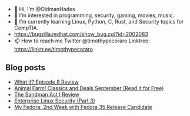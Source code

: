 - 👋 Hi, I’m @OldmanHades
- 👀 I’m interested in programming, security, gaming, movies, music.
- 🌱 I’m currently learning Linux, Python, C, Rust, and Security topics for CompTIA.
- https://bugzilla.redhat.com/show_bug.cgi?id=2002083
- 📫 How to reach me Twitter @timothypecoraro
Linktree: https://linktr.ee/timothypecoraro

## Blog posts
<!-- BLOG-POST-LIST:START -->
- [What if? Episode 8 Review](https://medium.com/@timothypecoraro/what-if-episode-8-review-69c9f6498bb7?source=rss-5097f5c9b801------2)
- [Animal Farm! Classics and Deals September (Read it for Free)](https://medium.com/@timothypecoraro/animal-farm-classics-and-deals-september-read-it-for-free-492968a2b0a4?source=rss-5097f5c9b801------2)
- [The Sandman Act I Review](https://medium.com/@timothypecoraro/the-sandman-act-i-review-5125a86a86ca?source=rss-5097f5c9b801------2)
- [Enterprise Linux Security (Part 3)](https://medium.com/@timothypecoraro/enterprise-linux-security-part-3-828c5b6e6219?source=rss-5097f5c9b801------2)
- [My Fedora: 2nd Week with Fedora 35 Release Candidate](https://medium.com/@timothypecoraro/my-fedora-2nd-week-with-fedora-35-release-candidate-7aa18dd00184?source=rss-5097f5c9b801------2)
<!-- BLOG-POST-LIST:END -->
